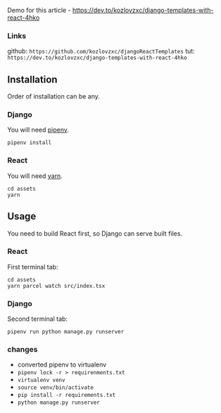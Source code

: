 Demo for this article - https://dev.to/kozlovzxc/django-templates-with-react-4hko

### Links 
github: `https://github.com/kozlovzxc/djangoReactTemplates`
tut: `https://dev.to/kozlovzxc/django-templates-with-react-4hko`
## Installation

Order of installation can be any.

### Django

You will need [pipenv](https://pipenv.pypa.io/en/latest/).

```shell
pipenv install
```

### React

You will need [yarn](https://yarnpkg.com/).

```shell
cd assets
yarn
```

## Usage

You need to build React first, so Django can serve built files.

### React

First terminal tab:

```shell
cd assets
yarn parcel watch src/index.tsx
```

### Django

Second terminal tab:

```shell
pipenv run python manage.py runserver
```

### changes
- converted pipenv to virtualenv
- `pipenv lock -r > requirenments.txt`
- `virtualenv venv`
- `source venv/bin/activate`
- `pip install -r requirements.txt`
- `python manage.py runserver`